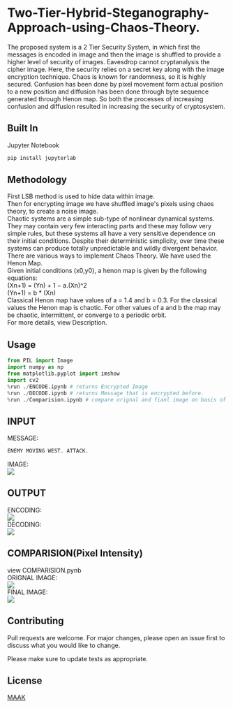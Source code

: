 # Two-Tier-Hybrid-Steganography-Approach-using-Chaos-Theory.

The proposed system is a 2 Tier Security System, in which first the messages is encoded in image and then the image is shuffled to provide a higher level of security of images. Eavesdrop cannot cryptanalysis the cipher image. Here, the security relies on a secret key along with the image encryption technique. Chaos is known for randomness, so it is highly secured. Confusion has been done by pixel movement form actual position to a new position and diffusion has been done through byte sequence generated through Henon map. So both the processes of increasing confusion and diffusion resulted in increasing the security of cryptosystem.

## Built In 

Jupyter Notebook



```bash
pip install jupyterlab
```

## Methodology  
First LSB method is used to hide data within image.  
Then for encrypting image we have shuffled image's pixels using chaos theory, to create a noise image.  
Chaotic systems are a simple sub-type of nonlinear dynamical systems. They may contain very few interacting parts and these may follow very simple rules, but these systems all have a very sensitive dependence on their initial conditions. Despite their deterministic simplicity, over time these systems can produce totally unpredictable and wildly divergent behavior.  
There are various ways to implement Chaos Theory. We have used the Henon Map.  
Given initial conditions (x0,y0), a henon map is given by the following equations:  
(Xn+1) = (Yn) + 1 − a.(Xn)^2  
(Yn+1) = b * (Xn)  
Classical Henon map have values of a = 1.4 and b = 0.3. For the classical values the Henon map is chaotic. For other values of a and b the map may be chaotic, intermittent, or converge to a periodic orbit.  
For more details, view Description.
## Usage

```python
from PIL import Image
import numpy as np
from matplotlib.pyplot import imshow
import cv2
%run ./ENCODE.ipynb # returns Encrypted Image
%run ./DECODE.ipynb # returns Message that is encrypted before.
%run ./Comparision.ipynb # compare orignal and fianl image on basis of pixel intensity.

```
## INPUT

MESSAGE:

```bash
ENEMY MOVING WEST. ATTACK.
```
IMAGE:    
![](https://github.com/MayankShekhar-MrMaaK/Two-Tier-Hybrid-Steganography-Approach-using-Chaos-Theory./blob/master/exc.png)    

## OUTPUT

ENCODING:    
![](https://github.com/MayankShekhar-MrMaaK/Two-Tier-Hybrid-Steganography-Approach-using-Chaos-Theory./blob/master/crenc.png)  
DECODING:    
![](https://github.com/MayankShekhar-MrMaaK/Two-Tier-Hybrid-Steganography-Approach-using-Chaos-Theory./blob/master/b5.png)  

## COMPARISION(Pixel Intensity)  
view COMPARISION.pynb  
ORIGNAL IMAGE:    
![](https://github.com/MayankShekhar-MrMaaK/Two-Tier-Hybrid-Steganography-Approach-using-Chaos-Theory./blob/master/comp1.png)  
FINAL IMAGE:    
![](https://github.com/MayankShekhar-MrMaaK/Two-Tier-Hybrid-Steganography-Approach-using-Chaos-Theory./blob/master/comp2.png)  
## Contributing
Pull requests are welcome. For major changes, please open an issue first to discuss what you would like to change.

Please make sure to update tests as appropriate.

## License
[MAAK](https://mrmaak.tech/)
